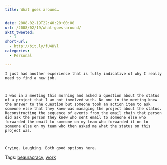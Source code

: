 ```yaml
---
title: What goes around…


date: 2008-02-19T22:40:20+00:00
url: /2008/02/19/what-goes-around/
aktt_tweeted:
  - 1
short-url:
  - http://bit.ly/fU4HVl
categories:
  - Personal

---
```

<div class='microid-mailto+http:sha1:3ab4b71af5b52c24ca6389991bafcc3567385472'>
  
    I just had another experience that is fully indicative of why I really need to find a new job.
  
  
  
    I was in a meeting this morning and asked a question about the status of a project that I am not involved with. No one in the meeting knew the answer to the question but someone took an action item to ask someone else that they knew was managing the project about the status. Reconstructing the sequence of events from the email chain that person did ask the person they knew who sent email to someone else who forwarded the email to someone on my team who forwarded it on to someone else on my team who then asked me what the status on this project was.
  
  
  
    Crying. Laughing. Both good options here.
  
</div>

<div class="st-post-tags">
  Tags: <a href="http://www.cavort.org/tag/beauracracy/" title="beauracracy" rel="tag">beauracracy</a>, <a href="http://www.cavort.org/tag/work/" title="work" rel="tag">work</a><br />
</div>